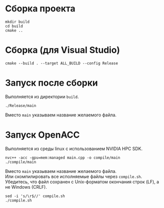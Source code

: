 # Сборка проекта

```
mkdir build
cd build
cmake ..
```

# Сборка (для Visual Studio)

```
cmake --build . --target ALL_BUILD --config Release
```

# Запуск после сборки

Выполняется из директории `build`.

```
./Release/main
```

Вместо `main` указываем название желаемого файла.

# Запуск OpenACC

Выполняется из среды linux с использованием NVIDIA HPC SDK.

```
nvc++ -acc -gpu=mem:managed main.cpp -o compile/main
./compile/main
```

Вместо `main` указываем название желаемого файла.  
Или скомпилировать все исполняемые файлы через `compile.sh`.  
Убедитесь, что файл сохранен с Unix-форматом окончания строк (LF), а не Windows (CRLF).

```
sed -i 's/\r$//' compile.sh
./compile.sh
```
